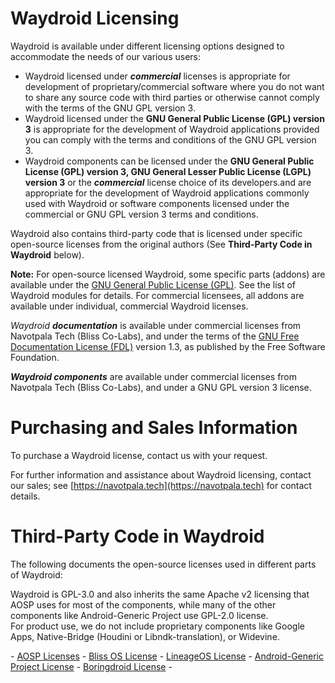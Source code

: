 # Waydroid Licensing

Waydroid is available under different licensing options designed to accommodate the needs of our various users:

* Waydroid licensed under ***commercial*** licenses is appropriate for development of proprietary/commercial software where you do not want to share any source code with third parties or otherwise cannot comply with the terms of the GNU GPL version 3\.  
* Waydroid licensed under the **GNU General Public License (GPL) version 3** is appropriate for the development of Waydroid applications provided you can comply with the terms and conditions of the GNU GPL version 3\.  
* Waydroid components can be licensed under the **GNU General Public License (GPL) version 3, GNU General Lesser Public License (LGPL) version 3** or the ***commercial*** license choice of its developers.and are appropriate for the development of Waydroid applications commonly used with Waydroid or software components licensed under the commercial or GNU GPL version 3 terms and conditions.

Waydroid also contains third-party code that is licensed under specific open-source licenses from the original authors (See **Third-Party Code in Waydroid** below).

**Note:** For open-source licensed Waydroid, some specific parts (addons) are available under the [GNU General Public License (GPL)](https://www.gnu.org/licenses/gpl-3.0.en.html). See the list of Waydroid modules for details. For commercial licensees, all addons are available under individual, commercial Waydroid licenses.

*Waydroid **documentation*** is available under commercial licenses from Navotpala Tech (Bliss Co-Labs), and under the terms of the [GNU Free Documentation License (FDL)](http://www.gnu.org/copyleft/fdl.html) version 1.3, as published by the Free Software Foundation.

***Waydroid components*** are available under commercial licenses from Navotpala Tech (Bliss Co-Labs), and under a GNU GPL version 3 license.

# Purchasing and Sales Information

To purchase a Waydroid license, contact us with your request.

For further information and assistance about Waydroid licensing, contact our sales; see [https://navotpala.tech](https://navotpala.tech)  for contact details.

# Third-Party Code in Waydroid

The following documents the open-source licenses used in different parts of Waydroid:

Waydroid is GPL-3.0 and also inherits the same Apache v2 licensing that AOSP uses for most of the components, while many of the other components like Android-Generic Project use GPL-2.0 license.  
For product use, we do not include proprietary components like Google Apps, Native-Bridge (Houdini or Libndk-translation), or Widevine. 

\- [AOSP Licenses](https://source.android.com/docs/setup/about/licenses) \- [Bliss OS License](https://github.com/BlissRoms-x86/manifest/blob/arcadia-x86/License) \- [LineageOS License](https://lineageos.org/legal/) \- [Android-Generic Project License](https://github.com/android-generic/vendor_ag/blob/unified/LICENSE.md) \- [Boringdroid License](https://github.com/boringdroid/boringdroid/blob/master/LICENSE) \-
